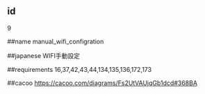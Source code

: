 ## id
9

##name
manual_wifi_configration

##japanese
WIFI手動設定

##requirements
16,37,42,43,44,134,135,136,172,173

##cacoo
https://cacoo.com/diagrams/Fs2UtVAUjqGb1dcd#368BA